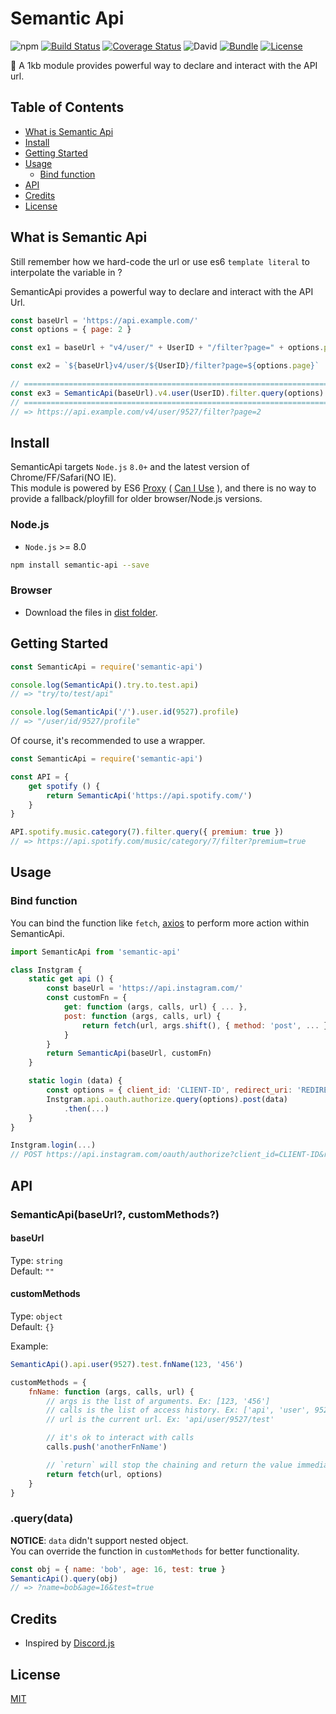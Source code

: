 # Semantic Api
![npm](https://img.shields.io/npm/v/semantic-api.svg)
[![Build Status](https://travis-ci.org/pionxzh/semantic-api.svg?branch=master)](https://travis-ci.org/pionxzh/semantic-api)
[![Coverage Status](https://coveralls.io/repos/github/pionxzh/semantic-api/badge.svg?branch=master)](https://coveralls.io/github/pionxzh/semantic-api?branch=master)
![David](https://img.shields.io/david/pionxzh/semantic-api.svg?color=%23009688)
[![Bundle](https://img.shields.io/bundlephobia/minzip/semantic-api.svg)](https://bundlephobia.com/result?p=semantic-api)
[![License](https://img.shields.io/badge/license-MIT-blue.svg)](/LICENSE)

🎏 A 1kb module provides powerful way to declare and interact with the API url.

[CanIUse]: https://caniuse.com/#search=proxy

## Table of Contents
  - [What is Semantic Api](#what-is-semantic-api)
  - [Install](#install)
  - [Getting Started](#getting-started)
  - [Usage](#usage)
    - [Bind function](#bind-function)
  - [API](#api)
  - [Credits](#credits)
  - [License](#license)

## What is Semantic Api

Still remember how we hard-code the url or use es6 `template literal` to interpolate the variable in ?

SemanticApi provides a powerful way to declare and interact with the API Url.

```js
const baseUrl = 'https://api.example.com/'
const options = { page: 2 }

const ex1 = baseUrl + "v4/user/" + UserID + "/filter?page=" + options.page

const ex2 = `${baseUrl}v4/user/${UserID}/filter?page=${options.page}`

// ====================================================================
const ex3 = SemanticApi(baseUrl).v4.user(UserID).filter.query(options)
// ====================================================================
// => https://api.example.com/v4/user/9527/filter?page=2
```

## Install

SemanticApi targets `Node.js` `8.0+` and the latest version of Chrome/FF/Safari(NO IE).\
This module is powered by ES6 [Proxy](https://developer.mozilla.org/zh-TW/docs/Web/JavaScript/Reference/Global_Objects/Proxy) ( [Can I Use][CanIUse] ), and there is no way to provide a fallback/ployfill for older browser/Node.js versions.

### Node.js
* `Node.js` >= 8.0

```bash
npm install semantic-api --save
```
### Browser

* Download the files in [dist folder](https://github/pionxzh/semantic-api/dist/).

## Getting Started

```js
const SemanticApi = require('semantic-api')

console.log(SemanticApi().try.to.test.api)
// => "try/to/test/api"

console.log(SemanticApi('/').user.id(9527).profile)
// => "/user/id/9527/profile"
```

Of course, it's recommended to use a wrapper.

```js
const SemanticApi = require('semantic-api')

const API = {
    get spotify () {
        return SemanticApi('https://api.spotify.com/')
    }
}

API.spotify.music.category(7).filter.query({ premium: true })
// => https://api.spotify.com/music/category/7/filter?premium=true
```

## Usage

### Bind function

You can bind the function like `fetch`, [axios](https://github.com/axios/axios) to perform more action within SemanticApi.

```js
import SemanticApi from 'semantic-api'

class Instgram {
    static get api () {
        const baseUrl = 'https://api.instagram.com/'
        const customFn = {
            get: function (args, calls, url) { ... },
            post: function (args, calls, url) {
                return fetch(url, args.shift(), { method: 'post', ... })
            }
        }
        return SemanticApi(baseUrl, customFn)
    }

    static login (data) {
        const options = { client_id: 'CLIENT-ID', redirect_uri: 'REDIRECT-URI' }
        Instgram.api.oauth.authorize.query(options).post(data)
            .then(...)
    }
}

Instgram.login(...)
// POST https://api.instagram.com/oauth/authorize?client_id=CLIENT-ID&redirect_uri=REDIRECT-URI
```

## API

### SemanticApi(baseUrl?, customMethods?)

#### baseUrl
Type: `string`\
Default: `""`

#### customMethods
Type: `object`\
Default: `{}`

Example:
```js
SemanticApi().api.user(9527).test.fnName(123, '456')
```

```js
customMethods = {
    fnName: function (args, calls, url) {
        // args is the list of arguments. Ex: [123, '456']
        // calls is the list of access history. Ex: ['api', 'user', 9527, 'test']
        // url is the current url. Ex: 'api/user/9527/test'

        // it's ok to interact with calls
        calls.push('anotherFnName')

        // `return` will stop the chaining and return the value immediately.
        return fetch(url, options)
    }
}
```

### .query(data)

**NOTICE**: `data` didn't support nested object.\
You can override the function in `customMethods` for better functionality.

```js
const obj = { name: 'bob', age: 16, test: true }
SemanticApi().query(obj)
// => ?name=bob&age=16&test=true

```

## Credits

* Inspired by [Discord.js](https://github.com/discordjs/discord.js)

## License
[MIT](LICENSE)
